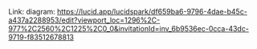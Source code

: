 Link: diagram: https://lucid.app/lucidspark/df659ba6-9796-4dae-b45c-a437a2288953/edit?viewport_loc=1296%2C-977%2C2560%2C1225%2C0_0&invitationId=inv_6b9536ec-0cca-43dc-9719-f83512678813

